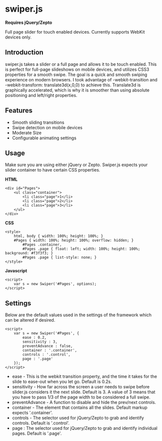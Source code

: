 # swiper.js

**Requires jQuery/Zepto**

Full page slider for touch enabled devices.  Currently supports WebKit devices only. 

## Introduction

swiper.js takes a slider or a full page and allows it to be touch enabled.  This is perfect for full-page slideshows on mobile devices, and utilizes CSS3 properties for a smooth swipe.  The goal is a quick and smooth swiping experience on modern browsers.  I took advantage of -webkit-transition and -webkit-transform: translate3d(x,0,0) to achieve this.  Translate3d is graphically accelerated, which is why it is smoother than using absolute positioning and left/right properties.

## Features

* Smooth sliding transitions
* Swipe detection on mobile devices
* Moderate Size
* Configurable animating settings

## Usage

Make sure you are using either jQuery or Zepto.  Swiper.js expects your slider container to have certain CSS properties.

**HTML**

	<div id="Pages">
		<ul class="container">
			<li class="page">1</li>
			<li class="page">2</li>
			<li class="page">3</li>
		</ul>
	</div>

**CSS**

	<style>
		html, body { width: 100%; height: 100%; }
		#Pages { width: 100%; height: 100%; overflow: hidden; }
			#Pages .container,
			#Pages .page { float: left; width: 100%; height: 100%; background: #f3f3f3; }
			#Pages .page { list-style: none; }
	</style>

**Javascript**

	<script>
		var s = new Swiper('#Pages', options);
	</script>

## Settings

Below are the default values used in the settings of the framework which can be altered if desired.

	<script>
		var s = new Swiper('#Pages', {
			ease : 0.2,
			sensitivity : 3,
			preventAdvance : false,
			container : '.container',
			controls : '.control',
			page : '.page'
		});
	</script>

* ease - This is the webkit transition property, and the time it takes for the slide to ease-out when you let go.  Default is 0.2s.
* sensitivity - How far across the screen a user needs to swipe before slider.js considers it the next slide.  Default is 3.  A value of 3 means that you have to pass 1/3 of the page width to be considered a full swipe.
* preventAdvance - A function to disable and hide the prev/next controls. 
* container - The element that contains all the slides.  Default markup expects '.container'.
* controls - The selector used for jQuery/Zepto to grab and identify controls.  Default is '.control'.
* page : The selector used for jQuery/Zepto to grab and identify individual pages.  Default is '.page'.